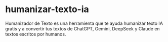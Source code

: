 # humanizar-texto-ia
Humanizador de Texto es una herramienta que te ayuda humanizar texto IA gratis y a convertir tus textos de ChatGPT, Gemini, DeepSeek y Claude en textos escritos por humanos.
